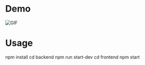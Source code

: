 # Demo
![GIF](https://github.com/hadil-kortas/yellow_page/assets/97675597/c69713b1-3e8f-4439-9454-400011482e62)
# Usage
npm install
cd backend 
npm run start-dev
cd frontend
npm start
